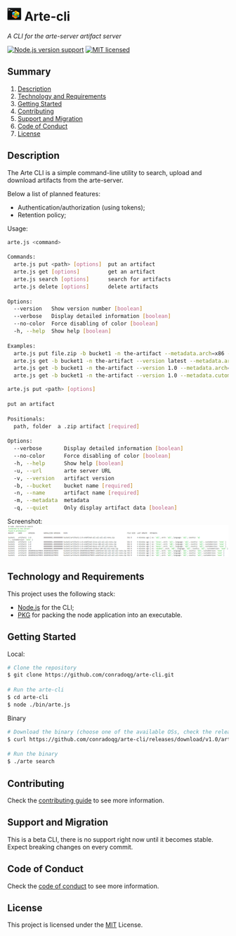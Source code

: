 ![logo][logo] Arte-cli
====
_A CLI for the arte-server artifact server_

[![Node.js version support][shield-node]](#)
[![MIT licensed][shield-license]](LICENSE.md)

Summary
----

1. [Description](#description)
2. [Technology and Requirements](#technology-and-requirements)
3. [Getting Started](#getting-started)
4. [Contributing](#contributing)
5. [Support and Migration](#support-and-migration)
6. [Code of Conduct](#code-of-conduct)
7. [License](#license)

Description
----

The Arte CLI is a simple command-line utility to search, upload and download artifacts from the arte-server.

Below a list of planned features:
- Authentication/authorization (using tokens);
- Retention policy;

Usage:
```bash
arte.js <command>

Commands:
  arte.js put <path> [options]  put an artifact
  arte.js get [options]         get an artifact
  arte.js search [options]      search for artifacts
  arte.js delete [options]      delete artifacts

Options:
  --version   Show version number [boolean]  
  --verbose   Display detailed information [boolean]  
  --no-color  Force disabling of color [boolean]  
  -h, --help  Show help [boolean]

Examples:
  arte.js put file.zip -b bucket1 -n the-artifact --metadata.arch=x86 -u http://localhost/                  send file.zip as the-artifact with metadata arch=x86 to bucket1.
  arte.js get -b bucket1 -n the-artifact --version latest --metadata.arch=x86 -u http://localhost/          get the latest artifact with the name the-artifact and metadata arch=x86 from bucket1.
  arte.js get -b bucket1 -n the-artifact --version 1.0 --metadata.arch=x86 -u http://localhost/             get version 1.0 of the artifact with name the-artifact and metadata arch=x86 from bucket1.
  arte.js get -b bucket1 -n the-artifact --version 1.0 --metadata.cutomVersion=latest -u http://localhost/  get latest customVersion of version 1.0 of the artifact with name the-artifact from bucket1.
```

```bash
arte.js put <path> [options]

put an artifact

Positionals:
  path, folder  a .zip artifact [required]

Options:
  --verbose       Display detailed information [boolean]  
  --no-color      Force disabling of color [boolean]  
  -h, --help      Show help [boolean]  
  -u, --url       arte server URL
  -v, --version   artifact version
  -b, --bucket    bucket name [required]  
  -n, --name      artifact name [required]  
  -m, --metadata  metadata
  -q, --quiet     Only display artifact data [boolean]
```

Screenshot:
![CLI][CLI]

Technology and Requirements
----

This project uses the following stack:

- [Node.js](https://nodejs.org) for the CLI;
- [PKG](https://github.com/zeit/pkg) for packing the node application into an executable.


Getting Started
----

Local:

```bash
# Clone the repository
$ git clone https://github.com/conradoqg/arte-cli.git

# Run the arte-cli
$ cd arte-cli
$ node ./bin/arte.js
```

Binary
```bash
# Download the binary (choose one of the available OSs, check the release page)
$ curl https://github.com/conradoqg/arte-cli/releases/download/v1.0/arte-cli-linux -L -o arte

# Run the binary
$ ./arte search
```

Contributing
----

Check the [contributing guide](CONTRIBUTING.md) to see more information.

Support and Migration
----

This is a beta CLI, there is no support right now until it becomes stable. Expect breaking changes on every commit.

Code of Conduct
----

Check the [code of conduct](CODE_OF_CONDUCT.md) to see more information.

License
----
This project is licensed under the [MIT](LICENSE.md) License.

[logo]: public/arte-cli32x32.png "Arte-server"
[CLI]: public/CLI.png
[shield-license]: https://img.shields.io/badge/license-MIT-blue.svg
[shield-node]: https://img.shields.io/badge/node.js%20support-8.8.1-brightgreen.svg